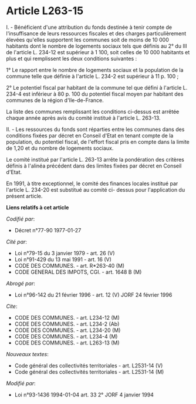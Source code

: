 # Article L263-15

I. - Bénéficient d'une attribution du fonds destinée à tenir compte de l'insuffisance de leurs ressources fiscales et des
charges particulièrement élevées qu'elles supportent les communes soit de moins de 10 000 habitants dont le nombre de
logements sociaux tels que définis au 2° du III de l'article L. 234-12 est supérieur à 1 100, soit celles de 10 000 habitants
et plus et qui remplissent les deux conditions suivantes :

1° Le rapport entre le nombre de logements sociaux et la population de la commune telle que définie à l'article L. 234-2 est
supérieur à 11 p. 100 ;

2° Le potentiel fiscal par habitant de la commune tel que défini à l'article L. 234-4 est inférieur à 80 p. 100 du potentiel
fiscal moyen par habitant des communes de la région d'Ile-de-France.

La liste des communes remplissant les conditions ci-dessus est arrêtée chaque année après avis du comité institué à l'article
L. 263-13.

II. - Les ressources du fonds sont réparties entre les communes dans des conditions fixées par décret en Conseil d'Etat en
tenant compte de la population, du potentiel fiscal, de l'effort fiscal pris en compte dans la limite de 1,20 et du nombre de
logements sociaux.

Le comité institué par l'article L. 263-13 arrête la pondération des critères définis à l'alinéa précédent dans des limites
fixées par décret en Conseil d'Etat.

En 1991, à titre exceptionnel, le comité des finances locales institué par l'article L. 234-20 est substitué au comité ci-
dessus pour l'application du présent article.

**Liens relatifs à cet article**

_Codifié par_:

  - Décret n°77-90 1977-01-27

_Cité par_:

  - Loi n°79-15 du 3 janvier 1979 - art. 26 (V)
  - Loi n°91-429 du 13 mai 1991 - art. 16 (V)
  - CODE DES COMMUNES. - art. R*263-40 (M)
  - CODE GENERAL DES IMPOTS, CGI. - art. 1648 B (M)

_Abrogé par_:

  - Loi n°96-142 du 21 février 1996 - art. 12 (V) JORF 24 février 1996

_Cite_:

  - CODE DES COMMUNES. - art. L234-12 (M)
  - CODE DES COMMUNES. - art. L234-2 (Ab)
  - CODE DES COMMUNES. - art. L234-20 (M)
  - CODE DES COMMUNES. - art. L234-4 (M)
  - CODE DES COMMUNES. - art. L263-13 (M)

_Nouveaux textes_:

  - Code général des collectivités territoriales - art. L2531-14 (V)
  - Code général des collectivités territoriales - art. L2531-14 (M)

_Modifié par_:

  - Loi n°93-1436 1994-01-04 art. 33 2° JORF 4 janvier 1994
